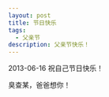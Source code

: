 ```yaml
---
layout: post
title: 节日快乐
tags: 
  - 父亲节
description: 父亲节快乐！
---
```


2013-06-16 祝自己节日快乐！

臭查某，爸爸想你！
